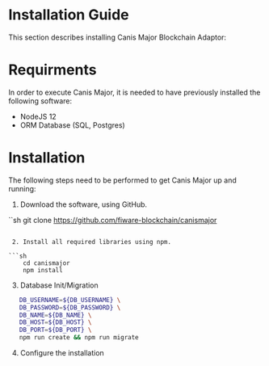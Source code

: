 # Installation Guide

This section describes installing Canis Major Blockchain Adaptor:


# Requirments
In order to execute Canis Major, it is needed to have previously installed the following software:
 - NodeJS 12
 - ORM Database (SQL, Postgres)


 # Installation

The following steps need to be performed to get Canis Major up and running:


1. Download the software, using GitHub.

``sh
    git clone https://github.com/fiware-blockchain/canismajor
```

 2. Install all required libraries using npm.

```sh
    cd canismajor
    npm install
```

 3. Database Init/Migration
 ```sh
    DB_USERNAME=${DB_USERNAME} \
    DB_PASSWORD=${DB_PASSWORD} \
    DB_NAME=${DB_NAME} \
    DB_HOST=${DB_HOST} \
    DB_PORT=${DB_PORT} \
    npm run create && npm run migrate
```

 4. Configure the installation
 ```sh
 ```

 